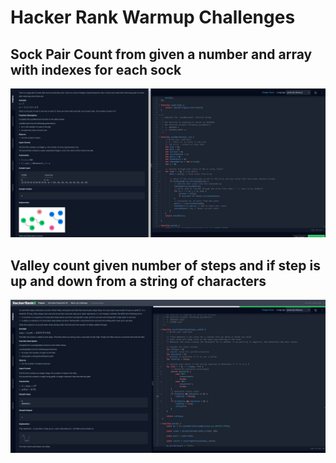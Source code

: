 # Hacker Rank Warmup Challenges

## Sock Pair Count from given a number and array with indexes for each sock

![Sock_Sample_Question](Images/Sock_count_from_pairs.JPG "Sock Solution")

## Valley count given number of steps and if step is up and down from a string of characters

![Valley_Sample_Question](Images/Valley_count_from_elevation.JPG "Valley Solution")